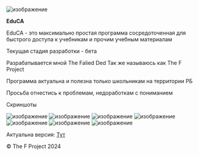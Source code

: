 
![изображение](https://github.com/user-attachments/assets/9c66b3cd-4173-45b2-a9a2-c8879298021a)



**EduCA**

EduCA - это максимально простая программа сосредоточенная для быстрого доступа к учебникам и прочим учебным материалам

Текущая стадия разработки - бета

Разрабатывается мной The Falied Ded Так же называюсь как The F Project

Программа актуальна и полезна только школьникам на территории РБ

Просьба отнестись к проблемам, недоработкам с пониманием

Скриншоты

![изображение](https://github.com/user-attachments/assets/d74a119b-91d9-4684-8071-7a5afdd687e4)
![изображение](https://github.com/user-attachments/assets/943abcc5-fbdb-41b9-a989-fdbd2e9e6bbc)
![изображение](https://github.com/user-attachments/assets/c0b48d5f-f1da-41ab-b6c4-bb1b5a96a2a4)
![изображение](https://github.com/user-attachments/assets/aefa8311-09b5-40b9-825e-00bb02783281)
![изображение](https://github.com/user-attachments/assets/75551ca7-c26d-447c-b257-e62674221a8a)
![изображение](https://github.com/user-attachments/assets/1d49e7d0-4e32-4253-bcf1-1a76870ca0c9)
![изображение](https://github.com/user-attachments/assets/c0a0740b-9ccf-4ef8-87bd-a6c51ae5613c)



Актуальна версия: [Тут](https://github.com/FaliedDedd/edu/releases)



© The F Project 2024 

